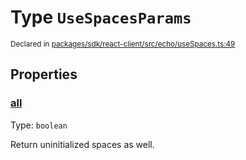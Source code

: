 # Type `UseSpacesParams`
<sub>Declared in [packages/sdk/react-client/src/echo/useSpaces.ts:49](https://github.com/dxos/dxos/blob/061d3392e/packages/sdk/react-client/src/echo/useSpaces.ts#L49)</sub>




## Properties
### [all](https://github.com/dxos/dxos/blob/061d3392e/packages/sdk/react-client/src/echo/useSpaces.ts#L53)
Type: <code>boolean</code>

Return uninitialized spaces as well.



